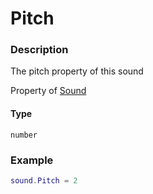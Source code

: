 # Pitch
### Description
The pitch property of this sound

Property of [Sound](/classes/Sound/)

#### Type
`number`

### Example
```lua
sound.Pitch = 2
```
